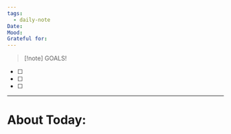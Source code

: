 ```yaml
---
tags:
  - daily-note
Date: 
Mood: 
Grateful for:
---
```



> [!note] GOALS!

- [ ] 
- [ ] 
- [ ] 

---

# About Today:
